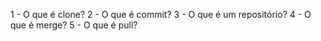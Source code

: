 1 - O que é clone?
2 - O que é commit?
3 - O que é um repositório?
4 - O que é merge?
5 - O que é pull?